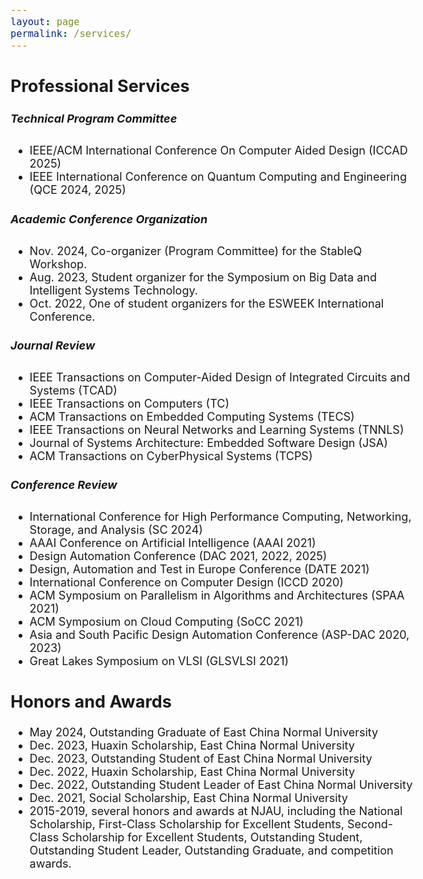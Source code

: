 ```yaml
---
layout: page
permalink: /services/
---
```

<style>
    body {
        font-size: 18px;
    }
    .li{
        margin: 10px 0;
    }
    h5 {
      font-weight: 700;
    }
</style>


<section>
<h2>Professional Services</h2>
    <h5>Technical Program Committee</h5>
    <ul>
      <li>IEEE/ACM International Conference On Computer Aided Design (ICCAD 2025)</li>
      <li>IEEE International Conference on Quantum Computing and Engineering (QCE 2024, 2025)</li>
    </ul>
    <h5>Academic Conference Organization</h5>
    <ul>
        <li>Nov. 2024, Co-organizer (Program Committee) for the StableQ Workshop.</li>
        <li>Aug. 2023, Student organizer for the Symposium on Big Data and Intelligent Systems Technology.</li>
        <li>Oct. 2022, One of student organizers for the ESWEEK International Conference.</li>
    </ul>
    <h5>Journal Review</h5>
    <ul>
      <li>IEEE Transactions on Computer-Aided Design of Integrated Circuits and Systems (TCAD)</li>
      <li>IEEE Transactions on Computers (TC)</li>
      <li>ACM Transactions on Embedded Computing Systems (TECS)</li>
      <li>IEEE Transactions on Neural Networks and Learning Systems (TNNLS)</li>
      <li>Journal of Systems Architecture: Embedded Software Design (JSA)</li>
      <li>ACM Transactions on CyberPhysical Systems (TCPS)</li>
    </ul>
    <h5>Conference Review</h5>
    <ul>
      <li>International Conference for High Performance Computing, Networking, Storage, and Analysis (SC 2024)</li>
      <li>AAAI Conference on Artificial Intelligence (AAAI 2021)</li>
      <li>Design Automation Conference (DAC 2021, 2022, 2025)</li>
      <li>Design, Automation and Test in Europe Conference (DATE 2021)</li>
      <li>International Conference on Computer Design (ICCD 2020)</li>
      <li>ACM Symposium on Parallelism in Algorithms and Architectures (SPAA 2021)</li>
      <li>ACM Symposium on Cloud Computing (SoCC 2021)</li>
      <li>Asia and South Pacific Design Automation Conference (ASP-DAC 2020, 2023)</li>
      <li>Great Lakes Symposium on VLSI (GLSVLSI 2021)</li>
    </ul>
    <h2>Honors and Awards</h2>
    <ul>
        <li>May 2024, Outstanding Graduate of East China Normal University</li>
        <li>Dec. 2023, Huaxin Scholarship, East China Normal University</li>
        <li>Dec. 2023, Outstanding Student of East China Normal University</li>
        <li>Dec. 2022, Huaxin Scholarship, East China Normal University</li>
        <li>Dec. 2022, Outstanding Student Leader of East China Normal University</li>
        <li>Dec. 2021, Social Scholarship, East China Normal University</li>
        <li>2015-2019, several honors and awards at NJAU, including the National Scholarship, First-Class Scholarship for Excellent Students, Second-Class Scholarship for Excellent Students, Outstanding Student, Outstanding Student Leader, Outstanding Graduate, and competition awards.</li>
    </ul>
</section>

